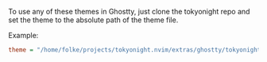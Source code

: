 To use any of these themes in Ghostty, just clone the tokyonight repo
and set the theme to the absolute path of the theme file.

Example:

```ini
theme = "/home/folke/projects/tokyonight.nvim/extras/ghostty/tokyonight_night"
```
